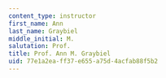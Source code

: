 ```yaml
---
content_type: instructor
first_name: Ann
last_name: Graybiel
middle_initial: M.
salutation: Prof.
title: Prof. Ann M. Graybiel
uid: 77e1a2ea-ff37-e655-a75d-4acfab88f5b2
---
```

